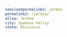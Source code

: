 ```yaml
---
﻿nonslashpermalink2: jerboa
permalink2: /jerboa/
alley: Jerboa
city: Spokane Valley
state: Wisconsin
---
```

